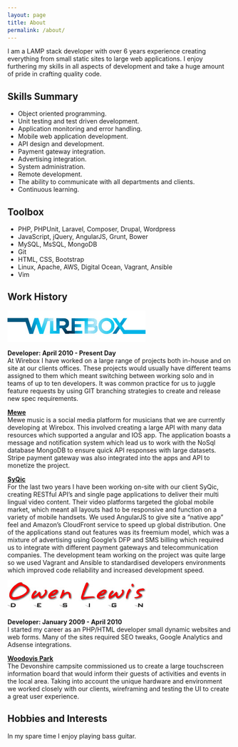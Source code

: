 ```yaml
---
layout: page
title: About
permalink: /about/
---
```

I am a LAMP stack developer with over 6 years experience creating everything from small static sites to large web applications. I enjoy furthering my skills in all aspects of development and take a huge amount of pride in crafting quality code.  

## Skills Summary
* Object oriented programming.
* Unit testing and test driven development.
* Application monitoring and error handling.
* Mobile web application development.
* API design and development.
* Payment gateway integration.
* Advertising integration.
* System administration.
* Remote development.
* The ability to communicate with all departments and clients. 
* Continuous learning.

## Toolbox
* PHP, PHPUnit, Laravel, Composer, Drupal, Wordpress
* JavaScript, jQuery, AngularJS, Grunt, Bower
* MySQL, MsSQL, MongoDB
* Git
* HTML, CSS, Bootstrap
* Linux, Apache, AWS, Digital Ocean, Vagrant, Ansible
* Vim

## Work History
[![Wirebox Logo](/images/wirebox-logo.jpg)](http://www.wirebox.co.uk/)

**Developer: April 2010 - Present Day**  
At Wirebox I have worked on a large range of projects both in-house and on site at our clients offices. These projects would usually have different teams assigned to them which meant switching between working solo and in teams of up to ten developers. It was common practice for us to juggle feature requests by using GIT branching strategies to create and release new spec requirements.

**[Mewe](http://www.mewemusic.com)**  
Mewe music is a social media platform for musicians that we are currently developing at Wirebox. This involved creating a large API with many data resources which supported a angular and IOS app. The application boasts a message and notification system which lead us to work with the NoSql database MongoDB to ensure quick API responses with large datasets. Stripe payment gateway was also integrated into the apps and API to monetize the project.
  
**[SyQic](http://syqic.com/)**  
For the last two years I have been working on-site with our client SyQic, creating RESTful API’s and single page applications to deliver their multi lingual video content. Their video platforms targeted the global mobile market, which meant all layouts had to be responsive and function on a variety of mobile handsets. We used AngularJS to give site a “native app” feel and Amazon’s CloudFront service to speed up global distribution. One of the applications stand out features was its freemium model, which was a mixture of advertising using Google’s DFP and SMS billing which required us to integrate with different payment gateways and telecommunication companies. The development team working on the project was quite large so we used Vagrant and Ansible to standardised developers environments which improved code reliability and increased development speed.

[![Owen Lewis Design Logo](/images/owen-lewis-design-logo.jpg)](http://www.owen-lewis.com/)

**Developer: January 2009 - April 2010**  
I started my career as an PHP/HTML developer small dynamic websites and web forms. Many of the sites required SEO tweaks, Google Analytics and Adsense integrations.  

**[Woodovis Park](http://www.woodovis.com/)**  
The Devonshire campsite commissioned us to create a large touchscreen information board that would inform their guests of activities and events in the local area. Taking into account the unique hardware and environment we worked closely with our clients, wireframing and testing the UI to create a great user experience.  

## Hobbies and Interests 
In my spare time I enjoy playing bass guitar.

